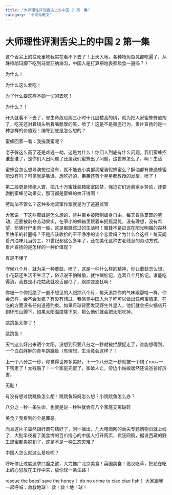 ```yaml
---
title: "大师理性评测舌尖上的中国 2 第一集"
category: "小说与散文"
---
```

# 大师理性评测舌尖上的中国 2 第一集

这个舌尖上的往死里吃我实在看不下去了！上天入地，各种犄角旮旯都吃遍了，从珠穆朗玛脚下吃到马里亚纳海沟，中国人是打算把地表都舔食一遍吗？！

为什么！

为什么这么爱吃！

为了什么要这样不顾一切的去吃！

为什么？！

开头就看不下去了，冒生命危险爬三小时十几层楼高的树，就为把人家蜜蜂蜂蜜掏了，吃完还对着镜头咧着嘴憨厚的笑，喷了！这是不是强盗行为，贵片宣扬的是一种怎样的价值观！编导到底是怎么想的？

蜜蜂回家一看：我操我蜜呢？

老子躲这么高了还是难逃一劫，这是为什么！你们人到底有什么问题，我们蜜蜂招谁惹谁了，是你们人出问题了还是我们蜜蜂出了问题，这世界怎么了，啊！生活

蜜蜂会怎么想导演想过没有，就不能去小卖部买罐装假蜂蜜么？酥油都有普通蜂蜜能没有吗？可见就是嘴馋，想吃好的，弟弟还剪个星星都教授的发型，喷了！

第二段更是惨绝人寰，把几十万蜜蜂装箱密室囚禁，强迫它们远离家乡劳动，还要剥削蜜蜂劳动果实，那可都是蜜蜂的血汗钱啊！

劳动法不管么？这种多地流窜作案就是为了逃避监管

大家说一下这些蜜蜂是怎么想的，背井离乡被限制蜂身自由，每天昏昏噩噩的劳动，还要被剥夺劳动果实，在窄小的蜂箱里跟着车摇摇晃晃，没有理想，没有希望，仿佛行尸走肉一般，这是蜜蜂该过的生活吗！蜜蜂不是应该在阳光明媚的森林里快乐的转圈吗？不是应该收拾的干干净净的谈个恋爱吗？为什么会这样！每天闻着汽油味儿当劳工，21世纪都这么多年了，还在美化这种古老残忍的劳动方式，贵片宣扬的是怎样的一种价值观？

真是不懂了

守候八个月，就为采一种蘑菇，喷了，这是一种什么样的精神，你让蘑菇怎么想，小花菇还生活不生活了，俗话说不怕贼偷，就怕贼惦记，连着八个月惦记，谁能吃得消，我要是小花姑我就咬舌自尽了，跟踪变态狂啊！

你被一个你拒绝了一直不想见的人跟踪八个月，每天追踪你的气味跟那啥一样，你会怎样，会不会发疯？有没有想过，我感觉中国人为了吃可以做出任何事情来，在吃的方面没有任何道德约束。如果月球背面发现野生外星人，他们就会把火锅店开到环形山脚下，如果太阳温度降下来，那么他们就会把太阳吃掉。

跳跳鱼太惨了！

跳跳鱼！

天气这么好出来晒个太阳，没想到只要八分之一秒就被拦腰捉走了，谁能想得到，一个白白胖胖的青年跳跳鱼（有理想，生活竟会这样？！

上一个八分之一秒，你觉得世界多美好，下一个八分之一秒就被一个钩子rou~一下钩走了！太残酷了！一个家庭完蛋了，家破人亡，旁边小姑娘居然还说爸爸好厉害，

无耻！

有没有想过跳跳鱼怎么想！跳跳鱼妈妈怎么想？小跳跳鱼怎么办？

八分之一秒一条生命，也就是说一秒钟就会有八个家庭支离破碎

美食？我看到的全是罪恶。

而且这片子显然跟奸商勾结好了，刚一播出，几大电商网的舌尖专题购物页就上线了，大批半夜看了美食馋的百爪挠心的中国人打开网页，疯狂网购，据说西藏的野生蜂蜜都卖脱销了，这是不是一种生态灾难？

中国人怎么就这么爱吃呢？

呼吁停止过度追求口腹之欲，大力推广北京美食！英国美食！倡议吃草，把花在吃上的心思放在工作中来，放你球一条生路！

rescue the bees! save the honey！ do no crime to ciao ciao fish！ 大家跟我一起呼喊：救救地球！ 救！救！地！球！

